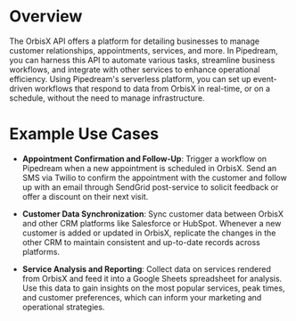 # Overview

The OrbisX API offers a platform for detailing businesses to manage customer relationships, appointments, services, and more. In Pipedream, you can harness this API to automate various tasks, streamline business workflows, and integrate with other services to enhance operational efficiency. Using Pipedream's serverless platform, you can set up event-driven workflows that respond to data from OrbisX in real-time, or on a schedule, without the need to manage infrastructure.

# Example Use Cases

- **Appointment Confirmation and Follow-Up**: Trigger a workflow on Pipedream when a new appointment is scheduled in OrbisX. Send an SMS via Twilio to confirm the appointment with the customer and follow up with an email through SendGrid post-service to solicit feedback or offer a discount on their next visit.

- **Customer Data Synchronization**: Sync customer data between OrbisX and other CRM platforms like Salesforce or HubSpot. Whenever a new customer is added or updated in OrbisX, replicate the changes in the other CRM to maintain consistent and up-to-date records across platforms.

- **Service Analysis and Reporting**: Collect data on services rendered from OrbisX and feed it into a Google Sheets spreadsheet for analysis. Use this data to gain insights on the most popular services, peak times, and customer preferences, which can inform your marketing and operational strategies.
